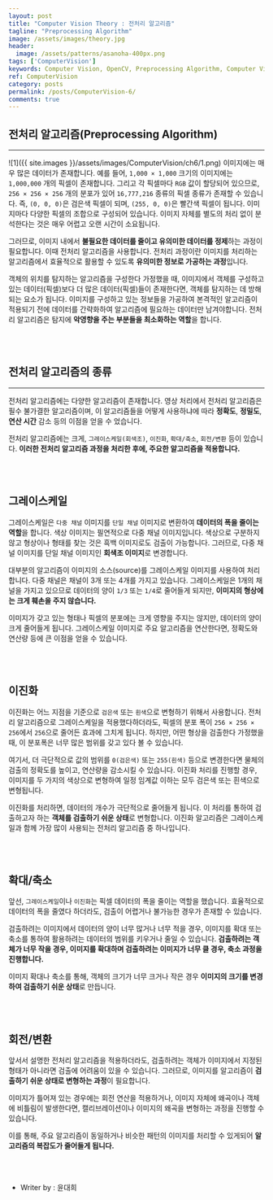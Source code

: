 ```yaml
---
layout: post
title: "Computer Vision Theory : 전처리 알고리즘"
tagline: "Preprocessing Algorithm"
image: /assets/images/theory.jpg
header:
  image: /assets/patterns/asanoha-400px.png
tags: ['ComputerVision']
keywords: Computer Vision, OpenCV, Preprocessing Algorithm, Computer Vision Grayscale, Computer Vision Threshold, Computer Vision Binary, Computer Vision Zoom In, Computer Vision Zoom Out, Computer Vision Rotation, Computer Vision Transform
ref: ComputerVision
category: posts
permalink: /posts/ComputerVision-6/
comments: true
---
```


## 전처리 알고리즘(Preprocessing Algorithm) ##
----------

![1]({{ site.images }}/assets/images/ComputerVision/ch6/1.png)
이미지에는 매우 많은 데이터가 존재합니다. 예를 들어, `1,000 × 1,000` 크기의 이미지에는 `1,000,000` 개의 픽셀이 존재합니다. 그리고 각 픽셀마다 `RGB` 값이 할당되어 있으므로, `256 × 256 × 256` 개의 분포가 있어 `16,777,216` 종류의 픽셀 종류가 존재할 수 있습니다. 즉, `(0, 0, 0)`은 검은색 픽셀이 되며, `(255, 0, 0)`은 빨간색 픽셀이 됩니다. 이미지마다 다양한 픽셀의 조합으로 구성되어 있습니다. 이미지 자체를 별도의 처리 없이 분석한다는 것은 매우 어렵고 오랜 시간이 소요됩니다.

그러므로, 이미지 내에서 **불필요한 데이터를 줄이고 유의미한 데이터를 정제**하는 과정이 필요합니다. 이때 전처리 알고리즘을 사용합니다. 전처리 과정이란 이미지를 처리하는 알고리즘에서 효율적으로 활용할 수 있도록 **유의미한 정보로 가공하는 과정**입니다.

객체의 위치를 탐지하는 알고리즘을 구성한다 가정했을 때, 이미지에서 객체를 구성하고 있는 데이터(픽셀)보다 더 많은 데이터(픽셀)들이 존재한다면, 객체를 탐지하는 데 방해되는 요소가 됩니다. 이미지를 구성하고 있는 정보들을 가공하여 본격적인 알고리즘이 적용되기 전에 데이터를 간략화하여 알고리즘에 필요하는 데이터만 남겨야합니다. 전처리 알고리즘은 탐지에 **악영향을 주는 부분들을 최소화하는 역할**을 합니다.

<br>
<br>

## 전처리 알고리즘의 종류 ##
----------
전처리 알고리즘에는 다양한 알고리즘이 존재합니다. 영상 처리에서 전처리 알고리즘은 필수 불가결한 알고리즘이며, 이 알고리즘들을 어떻게 사용하냐에 따라 **정확도**, **정밀도**, **연산 시간** 감소 등의 이점을 얻을 수 었습니다.

전처리 알고리즘에는 크게, `그레이스케일(회색조)`, `이진화`, `확대/축소`, `회전/변환` 등이 있습니다. **이러한 전처리 알고리즘 과정을 처리한 후에, 주요한 알고리즘을 적용합니다.**

<br>
<br>

## 그레이스케일 ##

그레이스케일은 `다중 채널` 이미지를 `단일 채널` 이미지로 변환하여 **데이터의 폭을 줄이는 역할**을 합니다. 색상 이미지는 필연적으로 다중 채널 이미지입니다. 색상으로 구분하지 않고 형상이나 형태를 찾는 것은 흑백 이미지로도 검출이 가능합니다. 그러므로, 다중 채널 이미지를 단일 채널 이미지인 **회색조 이미지**로 변경합니다.

대부분의 알고리즘이 이미지의 소스(source)를 그레이스케일 이미지를 사용하여 처리합니다. 다중 채널은 채널이 3개 또는 4개를 가지고 있습니다. 그레이스케일은 1개의 채널을 가지고 있으므로 데이터의 양이 `1/3` 또는 `1/4`로 줄어들게 되지만, **이미지의 형상에는 크게 훼손을 주지 않습니다.**

이미지가 갖고 있는 형태나 픽셀의 분포에는 크게 영향을 주지는 않지만, 데이터의 양이 크게 줄어들게 됩니다. 그레이스케일 이미지로 주요 알고리즘을 연산한다면, 정확도와 연산량 등에 큰 이점을 얻을 수 있습니다.

<br>
<br>

## 이진화 ##

이진화는 어느 지점을 기준으로 `검은색` 또는 `흰색`으로 변형하기 위해서 사용합니다. 전처리 알고리즘으로 그레이스케일을 적용했다하더라도, 픽셀의 분포 폭이 `256 × 256 × 256`에서 `256`으로 줄어든 효과에 그치게 됩니다. 하지만, 어떤 형상을 검출한다 가정했을 때, 이 분포폭은 너무 많은 범위를 갖고 있다 볼 수 있습니다.

여기서, 더 극단적으로 값의 범위를 `0(검은색)` 또는 `255(흰색)` 등으로 변경한다면 물체의 검출의 정확도를 높이고, 연산량을 감소시킬 수 있습니다.
이진화 처리를 진행할 경우, 이미지를 두 가지의 색상으로 변형하여 일정 임계값 이하는 모두 검은색 또는 흰색으로 변형됩니다. 

이진화를 처리하면, 데이터의 개수가 극단적으로 줄어들게 됩니다. 이 처리를 통하여 검출하고자 하는 **객체를 검출하기 쉬운 상태**로 변형합니다.
이진화 알고리즘은 그레이스케일과 함께 가장 많이 사용되는 전처리 알고리즘 중 하나입니다.

<br>
<br>

## 확대/축소 ##

앞선, `그레이스케일`이나 `이진화`는 픽셀 데이터의 폭을 줄이는 역할을 했습니다. 효율적으로 데이터의 폭을 줄였다 하더라도, 검출이 어렵거나 불가능한 경우가 존재할 수 있습니다.

검출하려는 이미지에서 데이터의 양이 너무 많거나 너무 적을 경우, 이미지를 확대 또는 축소를 통하여 활용하려는 데이터의 범위를 키우거나 줄일 수 있습니다. **검출하려는 객체가 너무 작을 경우, 이미지를 확대하며 검출하려는 이미지가 너무 클 경우, 축소 과정을 진행합니다.**

이미지 확대나 축소를 통해, 객체의 크기가 너무 크거나 작은 경우 **이미지의 크기를 변경하여 검출하기 쉬운 상태**로 만듭니다.

<br>
<br>

## 회전/변환 ##

앞서서 설명한 전처리 알고리즘을 적용하더라도, 검출하려는 객체가 이미지에서 지정된 형태가 아니라면 검출에 어려움이 있을 수 있습니다.
그러므로, 이미지를 알고리즘이 **검출하기 쉬운 상태로 변형하는 과정**이 필요합니다.

이미지가 틀어져 있는 경우에는 회전 연산을 적용하거나, 이미지 자체에 왜곡이나 객체에 비틀림이 발생한다면, 캘리브레이션이나 이미지의 왜곡을 변형하는 과정을 진행할 수 있습니다.

이를 통해, 주요 알고리즘이 동일하거나 비슷한 패턴의 이미지를 처리할 수 있게되어 **알고리즘의 복잡도가 줄어들게 됩니다.**

<br>
<br>

* Writer by : 윤대희